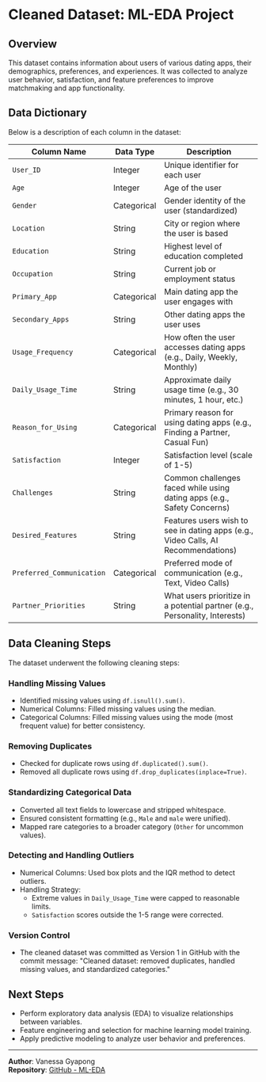 # Cleaned Dataset: ML-EDA Project

## Overview

This dataset contains information about users of various dating apps, their demographics, preferences, and experiences. It was collected to analyze user behavior, satisfaction, and feature preferences to improve matchmaking and app functionality.

## Data Dictionary

Below is a description of each column in the dataset:

| Column Name               | Data Type | Description |
|---------------------------|-----------|-------------|
| `User_ID`                 | Integer   | Unique identifier for each user |
| `Age`                     | Integer   | Age of the user |
| `Gender`                  | Categorical | Gender identity of the user (standardized) |
| `Location`                | String    | City or region where the user is based |
| `Education`               | String    | Highest level of education completed |
| `Occupation`              | String    | Current job or employment status |
| `Primary_App`             | Categorical | Main dating app the user engages with |
| `Secondary_Apps`          | String    | Other dating apps the user uses |
| `Usage_Frequency`         | Categorical | How often the user accesses dating apps (e.g., Daily, Weekly, Monthly) |
| `Daily_Usage_Time`        | String    | Approximate daily usage time (e.g., 30 minutes, 1 hour, etc.) |
| `Reason_for_Using`        | Categorical | Primary reason for using dating apps (e.g., Finding a Partner, Casual Fun) |
| `Satisfaction`            | Integer   | Satisfaction level (scale of 1-5) |
| `Challenges`              | String    | Common challenges faced while using dating apps (e.g., Safety Concerns) |
| `Desired_Features`        | String    | Features users wish to see in dating apps (e.g., Video Calls, AI Recommendations) |
| `Preferred_Communication` | Categorical | Preferred mode of communication (e.g., Text, Video Calls) |
| `Partner_Priorities`      | String    | What users prioritize in a potential partner (e.g., Personality, Interests) |

## Data Cleaning Steps

The dataset underwent the following cleaning steps:

### Handling Missing Values

- Identified missing values using `df.isnull().sum()`.
- Numerical Columns: Filled missing values using the median.
- Categorical Columns: Filled missing values using the mode (most frequent value) for better consistency.

### Removing Duplicates

- Checked for duplicate rows using `df.duplicated().sum()`.
- Removed all duplicate rows using `df.drop_duplicates(inplace=True)`.

### Standardizing Categorical Data

- Converted all text fields to lowercase and stripped whitespace.
- Ensured consistent formatting (e.g., `Male` and `male` were unified).
- Mapped rare categories to a broader category (`Other` for uncommon values).

### Detecting and Handling Outliers

- Numerical Columns: Used box plots and the IQR method to detect outliers.
- Handling Strategy:
  - Extreme values in `Daily_Usage_Time` were capped to reasonable limits.
  - `Satisfaction` scores outside the 1-5 range were corrected.

### Version Control

- The cleaned dataset was committed as Version 1 in GitHub with the commit message:
  "Cleaned dataset: removed duplicates, handled missing values, and standardized categories."

## Next Steps

- Perform exploratory data analysis (EDA) to visualize relationships between variables.
- Feature engineering and selection for machine learning model training.
- Apply predictive modeling to analyze user behavior and preferences.

---
**Author**: Vanessa Gyapong  
**Repository**: [GitHub - ML-EDA](https://github.com/vanessagyapong/ML-EDA)
